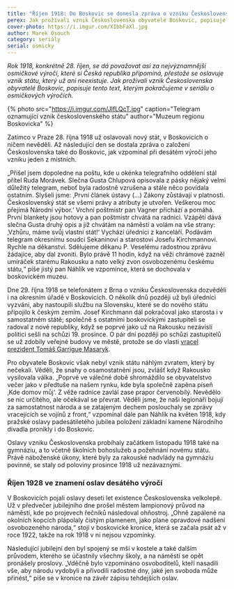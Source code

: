 ```yaml
---
title: "Říjen 1918: Do Boskovic se donesla zpráva o vzniku Československa až o den později"
perex: Jak prožívali vznik Československa obyvatelé Boskovic, popisuje text, kterým pokračujeme v seriálu o osmičkových výročích.
cover-photo: https://i.imgur.com/XIbbFaXl.jpg
author: Marek Osouch
category: seriály
serial: osmicky
---
```


*Rok 1918, konkrétně 28. říjen, se dá považovat asi za nejvýznamnější osmičkové výročí, které si Česká republika připomíná, přestože se oslavuje vznik státu, který už ani neexistuje. Jak prožívali vznik Československa obyvatelé Boskovic, popisuje tento text, kterým pokračujeme v seriálu o osmičkových výročích.*

{% photo src="https://i.imgur.com/JIfLQcT.jpg" caption="Telegram oznamující vznik československého státu" author="Muzeum regionu Boskovicka" %}

Zatímco v Praze 28. října 1918 už oslavovali nový stát, v Boskovicích o ničem nevěděli. Až následující den se dostala zpráva o založení Československa také do Boskovic, jak vzpomínal při desátém výročí jeho vzniku jeden z místních.

„Přišel jsem dopoledne na poštu, kde u okénka telegrafního oddělení stál přítel Ruda Morávek. Slečna Gusta Chlupová opisovala z pásky nějaký velmi důležitý telegram, neboť byla radostně vzrušena a stále něco povídala ostatním. Slyšeli jsme: ‚První článek ústavy (…) Zákony zůstávají v platnosti. Československý stát se všemi právy a atributy je utvořen. Veškerou moc přejímá Národní výbor.‘ Vrchní poštmistr pan Vagner přichází a pomáhá. První blankety jsou hotovy a pan poštmistr chvátá na radnici. Vzápětí dává slečna Gusta druhý opis a již chvátám na náměstí a volám na vše strany: ‚Vzhůru, máme svůj vlastní stát!‘ Vychází úředníci z kanceláří. Podávám telegram okresnímu soudci Sekaninovi a starostovi Josefu Kirchmannovi. Rychle na děkanství. Sdělujeme děkanu P. Veselému radostnou zprávu žádajíce, aby dal zvoniti. Bylo právě 11 hodin, když na věži chrámové zazněl umíráček starému Rakousku a nato velký zvon osvobozenému českému státu,“ píše jistý pan Náhlík ve vzpomínce, která se dochovala v boskovickém muzeu.

Dne 29. října 1918 se telefonátem z Brna o vzniku Československa dozvěděli i na okresním úřadě v Boskovicích. O několik dnů později už byli úředníci vyzváni, aby nastoupili službu na Slovensku, které se do nového státu připojilo k českým zemím. Josef Kirchmann dál pokračoval jako starosta i v samostatném státě; společně s ostatními boskovickými zastupiteli se radoval z nové republiky, když se poprvé jako už na Rakousku nezávislí politici sešli na schůzi 19. prosince. O pár dní později po schůzi zastupitelů se už zdobily veřejné budovy ve městě, protože se do vlasti [vracel prezident Tomáš Garrigue Masaryk](http://www.ohlasy.info/clanky/2018/10/rozhovor-vitamvas.html).

Pro obyvatele Boskovic však nebyl vznik státu náhlým zvratem, který by nečekali. Věděli, že snahy o osamostatnění jsou, zvlášť když Rakousko vysilovala válka. „Poprvé ve válečné době shromáždilo se obyvatelstvo večer jako v předtuše na našem rynku, kde byla společně zapěna píseň ‚Kde domov můj‘. Z věže radnice zavlál zase prapor červenobílý. Nevědělo se nic určitého, ale očekával se převrat. Věděli jsme, že naši legionáři bojují za samostatnost národa a se zatajeným dechem poslouchaly se zprávy vracejících se vojínů z front,“ vzpomínal dále pan Náhlík na květen 1918, kdy pražské oslavy padesátiletého jubilea položení základní kamene Národního divadla pronikly i do Boskovic.

Oslavy vzniku Československa probíhaly začátkem listopadu 1918 také na gymnáziu, a to včetně školních bohoslužeb a požehnání novému státu. Právě náboženské úkony, které byly za rakouské nadvlády na gymnáziu povinné, se staly od poloviny prosince 1918 už nezávaznými.

### Říjen 1928 ve znamení oslav desátého výročí

V Boskovicích pojali oslavy deseti let existence Československa velkolepě. Už v předvečer jubilejního dne prošel městem lampionový průvod na náměstí, kde po projevech řečníků následoval ohňostroj. „Ohně zapálené na okolních kopcích plápolaly čistým plamenem, jako plane opravdové nadšení osvobozeného národa,“ stojí v boskovické kronice, která se začala psát až v roce 1922, takže na rok 1918 v ní nejsou vzpomínky. 

Následující jubilejní den byl spojený se mší v kostele a také dalším průvodem, kterého se účastnily všechny školy, a na náměstí se opět pronášely proslovy. „Vděčně bylo vzpomínáno osvoboditelů, kteří nasadili vše, aby národu vydobyli a přivodili radostné dny, jaké jen svoboda může přinést,“ píše se v kronice na závěr zápisu tehdejších oslav.
